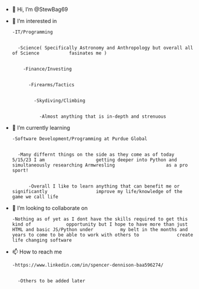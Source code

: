 - 👋 Hi, I’m @StewBag69

- 👀 I’m interested in
  
  
      -IT/Programming 
  
  
        -Science( Specifically Astronomy and Anthropology but overall all of Science           fasinates me )
  
  
          -Finance/Investing
  
  
            -Firearms/Tactics
  
  
              -Skydiving/Climbing
  
  
                -Almost anything that is in-depth and strenuous

- 🌱 I’m currently learning
  
  
      -Software Development/Programming at Purdue Global
  
  
        -Many differnt things on the side as they come as of today 5/15/23 I am                   getting deeper into Python and simultaneously researching Armwresling                   as a pro sport!
  
  
            -Overall I like to learn anything that can benefit me or significantly                  improve my life/knowledge of the game we call life

- 💞️ I’m looking to collaborate on
  
  
      -Nothing as of yet as I dont have the skills required to get this kind of             opportunity but I hope to have more than just HTML and basic JS/Python under          my belt in the months and years to come to be able to work with others to              create life changing software

- 📫 How to reach me


      -https://www.linkedin.com/in/spencer-dennison-baa596274/


        -Others to be added later
